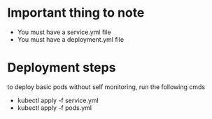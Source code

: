 # Important thing to note

- You must have a service.yml file
- You must have a deployment.yml file

# Deployment steps

to deploy basic pods without self monitoring, run the following cmds
- kubectl apply -f service.yml
- kubectl apply -f pods.yml
